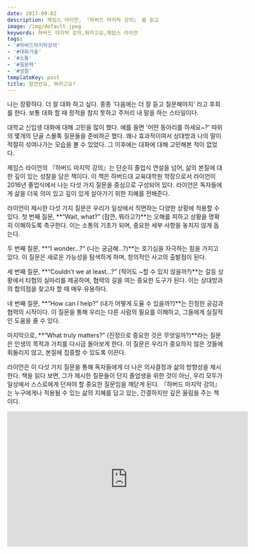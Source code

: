 ```yaml
---
date: 2017-09-02
description: 제임스 라이언, 『하버드 마지막 강의』 를 읽고
image: /img/default.jpeg
keywords: 하버드 마지막 강의,뭐라고요,제임스 라이언
tags:
- '#하버드마지막강의'
- '#대화기술'
- '#소통'
- '#질문력'
- '#성찰'
templateKey: post
title: 잠깐만요, 뭐라고요?
---
```


나는 장황하다.  더 잘 대화 하고 싶다.  종종 '다음에는 더 잘 듣고 질문해야지' 라고 후회를 한다. 보통 대화 할 때 정적을 참지 못하고 주저리 내 말을 하는 스타일이다.

대학교 신입생 대화에 대해 고민을 많이 했다. 예를 들면 '어떤 동아리를 하세요~?' 따위의 몇개의 단골 스몰톡 질문들을 준비하곤 했다. 꽤나 효과적이여서 상대방과 나의 말이 적절히 섞여나가는 모습을 볼 수 있었다. 그 이후에는 대화에 대해 고민해본 적이 없었다. 

제임스 라이언의 『하버드 마지막 강의』는 단순히 졸업식 연설을 넘어, 삶의 본질에 대한 깊이 있는 성찰을 담은 책이다. 이 책은 하버드대 교육대학원 학장으로서 라이언이 2016년 졸업식에서 나눈 다섯 가지 질문을 중심으로 구성되어 있다. 라이언은 독자들에게 삶을 더욱 의미 있고 깊이 있게 살아가기 위한 지혜를 전해준다.

라이언이 제시한 다섯 가지 질문은 우리가 일상에서 직면하는 다양한 상황에 적용할 수 있다. 첫 번째 질문, **“Wait, what?” (잠깐, 뭐라고?)**는 오해를 피하고 상황을 명확히 이해하도록 촉구한다. 이는 소통의 기초가 되며, 중요한 세부 사항을 놓치지 않게 돕는다.

두 번째 질문, **“I wonder…?” (나는 궁금해…?)**는 호기심을 자극하는 힘을 가지고 있다. 이 질문은 새로운 가능성을 탐색하게 하며, 창의적인 사고의 출발점이 된다.

세 번째 질문, **“Couldn’t we at least…?” (적어도 ~할 수 있지 않을까?)**는 갈등 상황에서 타협의 실마리를 제공하며, 협력의 길을 여는 중요한 도구가 된다. 이는 상대방과의 합의점을 찾고자 할 때 매우 유용하다.

네 번째 질문, **“How can I help?” (내가 어떻게 도울 수 있을까?)**는 진정한 공감과 협력의 시작이다. 이 질문을 통해 우리는 다른 사람의 필요를 이해하고, 그들에게 실질적인 도움을 줄 수 있다.

마지막으로, **“What truly matters?” (진정으로 중요한 것은 무엇일까?)**라는 질문은 인생의 목적과 가치를 다시금 돌아보게 한다. 이 질문은 우리가 중요하지 않은 것들에 휘둘리지 않고, 본질에 집중할 수 있도록 이끈다.

라이언은 이 다섯 가지 질문을 통해 독자들에게 더 나은 의사결정과 삶의 방향성을 제시한다. 책을 읽다 보면, 그가 제시한 질문들이 단지 졸업생을 위한 것이 아닌, 우리 모두가 일상에서 스스로에게 던져야 할 중요한 질문임을 깨닫게 된다. 『하버드 마지막 강의』는 누구에게나 적용될 수 있는 삶의 지혜를 담고 있는, 간결하지만 깊은 울림을 주는 책이다.

<iframe width="560" height="315" src="https://www.youtube.com/embed/bW0NguMGIbE?si=TSfH-gAdUBiyFLeq" title="YouTube video player" frameborder="0" allow="accelerometer; autoplay; clipboard-write; encrypted-media; gyroscope; picture-in-picture; web-share" referrerpolicy="strict-origin-when-cross-origin" allowfullscreen></iframe>